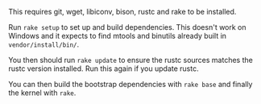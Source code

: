 This requires git, wget, libiconv, bison, rustc and rake to be installed.

Run `rake setup` to set up and build dependencies. This doesn't work on Windows and it expects to find mtools and binutils already built in `vendor/install/bin/`.

You then should run `rake update` to ensure the rustc sources matches the rustc version installed. Run this again if you update rustc.

You can then build the bootstrap dependencies with `rake base` and finally the kernel with `rake`.